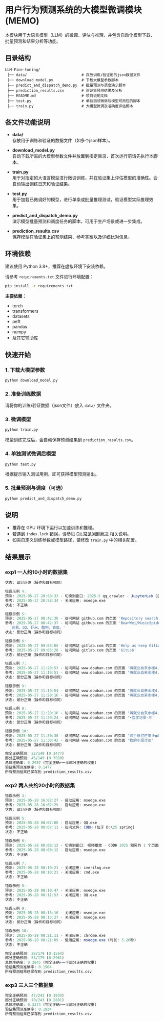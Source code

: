 # 用户行为预测系统的大模型微调模块 (MEMO)

本模块用于大语言模型（LLM）的微调、评估与推理，并包含自动化模型下载、批量预测和结果分析等功能。

## 目录结构

```
LLM-Fine-tuning/
 ├── data/                         # 存放训练/验证用的json数据文件
 ├── download_model.py             # 下载大模型参数脚本
 ├── predict_and_dispatch_demo.py  # 批量预测与调度演示脚本
 ├── prediction_results.csv        # 验证集预测结果及分析
 ├── README.md                     # 项目说明文档
 ├── test.py                       # 单独测试微调后模型可用性的脚本
 ├── train.py                      # 大模型微调及准确度评估脚本
```

## 各文件功能说明

- **data/**  
  存放用于训练和验证的数据文件（如多个json样本）。

- **download_model.py**  
  自动下载所需的大模型参数文件并放置到指定目录，首次运行前请先执行本脚本。

- **train.py**  
  用于对指定的大语言模型进行微调训练，并在验证集上评估模型的准确性。会自动输出训练日志和验证结果。

- **test.py**  
  用于加载已微调好的模型，进行单条或批量推理测试，验证模型实际推理效果。

- **predict_and_dispatch_demo.py**  
  演示模型批量预测和调度任务的脚本，可用于生产场景或进一步集成。

- **prediction_results.csv**  
  保存模型在验证集上的预测结果、参考答案以及详细比对信息。

## 环境依赖

建议使用 Python 3.8+，推荐在虚拟环境下安装依赖。

请参考 `requirements.txt` 文件进行环境配置：

```bash
pip install -r requirements.txt
```

**主要依赖：**

- torch
- transformers
- datasets
- peft
- pandas
- numpy
- 及其它辅助库

## 快速开始

### 1. 下载大模型参数

```bash
python download_model.py
```

### 2. 准备训练数据

请将你的训练/验证数据（json文件）放入 `data/` 文件夹。

### 3. 微调模型

```bash
python train.py
```

模型训练完成后，会自动保存预测结果到 `prediction_results.csv`。

### 4. 单独测试微调后模型

```bash
python test.py
```

根据提示输入测试用例，即可获得模型预测输出。

### 5. 批量预测与调度（可选）

```bash
python predict_and_dispatch_demo.py
```

## 说明

- 推荐在 GPU 环境下运行以加速训练和推理。
- 若遇到 `index.lock` 错误，请参见 [Git 常见问题解决](https://github.com/) 相关说明。
- 如需自定义训练参数或模型路径，请修改 `train.py` 中的相关配置。

## 结果展示

### exp1 一人约10小时的数据集

```r
状态: 部分正确（操作和目标相同）

错误示例 4:
预测: 2025-05-27 20:58:33 - 切换到窗口: 2025.5 qq_crawler - JupyterLab (应用: msedge.exe)
参考: 2025-05-27 20:58:34 - 关闭应用: msedge.exe
状态: 不正确

错误示例 5:
预测: 2025-05-27 08:42:30 - 访问网站 github.com 的页面 'Repository search results'
参考: 2025-05-27 08:42:37 - 访问网站 github.com 的页面 'BeanWei/MusicSpider: :trollface: Music Spider. Go 👾 Music Spider 是使用Golang写的音乐聚合爬虫，目前支持的站点包
   网易、QQ、虾米、酷狗、百度。'
状态: 部分正确（操作和目标相同）

错误示例 6:
预测: 2025-05-27 09:03:08 - 访问网站 gitlab.com 的页面 'Help us keep GitLab secure · GitLab'
参考: 2025-05-27 09:03:28 - 访问网站 gitlab.com 的页面 'GitLab'
状态: 部分正确（操作和目标相同）

错误示例 7:
预测: 2025-05-27 11:20:53 - 访问网站 www.douban.com 的页面 '再就业自来水楼4.0'
参考: 2025-05-27 11:19:51 - 访问网站 www.douban.com 的页面 '再就业自来水楼4.0'
状态: 部分正确（操作和目标相同）

错误示例 8:
预测: 2025-05-27 11:19:54 - 访问网站 www.douban.com 的页面 '再就业自来水楼4.0'
参考: 2025-05-27 11:20:16 - 访问网站 www.douban.com 的页面 '再就业自来水楼4.0'
状态: 部分正确（操作和目标相同）

错误示例 9:
预测: 2025-05-27 11:20:16 - 访问网站 www.douban.com 的页面 '再就业自来水楼4.0'
参考: 2025-05-27 11:20:24 - 访问网站 www.douban.com 的页面 '☀️玄学记录·三'
状态: 部分正确（操作和目标相同）

错误示例 10:
预测: 2025-05-27 11:30:30 - 访问网站 www.douban.com 的页面 '歌手暴打芒果汁🍀梨汁赛高版升学考试宴会碎碎念'
参考: 2025-05-27 11:30:42 - 访问网站 www.douban.com 的页面 '我的小组讨论'
状态: 部分正确（操作和目标相同）

完全正确预测: 22/149 (0.1477)
部分正确预测: 45/149 (0.3020)
总体准确率: 0.2987 (完全正确+一半部分正确的权重)
验证集预测准确率: 0.1477
所有预测结果已保存到 prediction_results.csv
```

### exp2 两人共约20小时的数据集

```r
错误示例 4:
预测: 2025-05-28 16:02:27 - 启动应用: msedge.exe
参考: 2025-05-28 16:02:29 - 启动应用: msedge.exe
状态: 部分正确（操作和目标相同）

错误示例 5:
预测: 2025-05-28 08:07:00 - 启动应用: QQ.exe
参考: 2025-05-28 08:07:11 - 访问文件: CODH (位于 D:\25 spring)
状态: 不正确

错误示例 6:
预测: 2025-05-28 08:08:12 - 切换到窗口: 视频播放 - CODH 2025 和另外 1 个页面 - CeceliaYu - Microsoft​ Edge (应用: msedge.exe)
参考: 2025-05-28 08:08:12 - 启动应用: msedge.exe
状态: 不正确

错误示例 7:
预测: 2025-05-28 08:10:21 - 关闭应用: iverilog.exe
参考: 2025-05-28 08:10:21 - 关闭应用: cmd.exe
状态: 不正确

错误示例 8:
预测: 2025-05-28 08:10:47 - 关闭应用: msedge.exe
参考: 2025-05-28 08:11:53 - 关闭应用: QQ.exe
状态: 不正确

错误示例 9:
预测: 2025-05-28 08:13:10 - 关闭应用: msedge.exe
参考: 2025-05-28 08:13:27 - 关闭应用: msedge.exe
状态: 部分正确（操作和目标相同）

错误示例 10:
预测: 2025-05-28 08:21:11 - 关闭应用: chrome.exe
参考: 2025-05-28 08:21:09 - 使用应用: msedge.exe (时长: 5.26秒)
状态: 不正确

完全正确预测: 28/179 (0.1564)
部分正确预测: 53/179 (0.2961)
总体准确率: 0.3045 (完全正确+一半部分正确的权重)
验证集预测准确率: 0.1564
所有预测结果已保存到 prediction_results.csv
```

### exp3 三人三个数据集

```r
完全正确预测: 47/243 (0.1934)
部分正确预测: 70/243 (0.2881)
总体准确率: 0.3374 (完全正确+一半部分正确的权重)
验证集预测准确率: 0.1934
所有预测结果已保存到 prediction_results.csv
```